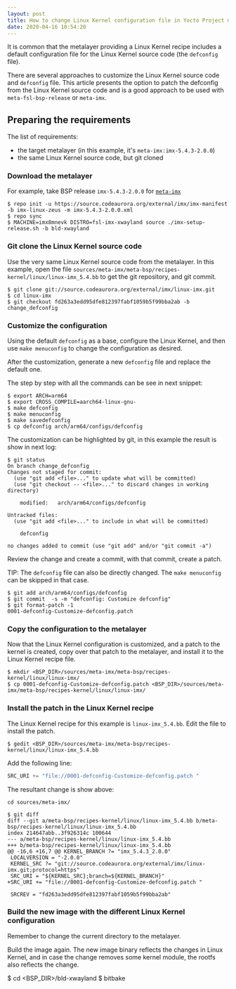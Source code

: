 ```yaml
---
layout: post
title: How to change Linux Kernel configuration file in Yocto Project metalayer
date: 2020-04-16 10:54:20
---
```

<!---
Copyright 2020 NXP
To generate the HTML:

$ pandoc -s howto.md -o yocto-defconfig.html
-->

It is common that the metalayer providing a Linux Kernel recipe includes a default configuration file for the Linux Kernel source code (the `defconfig` file).

There are several approaches to customize the Linux Kernel source code and `defconfig` file. This article presents the option to patch the defconfig from the Linux Kernel source code and is a good approach to be used with `meta-fsl-bsp-release` or `meta-imx`.

## Preparing the requirements

The list of requirements:

* the target metalayer (in this example, it's `meta-imx:imx-5.4.3-2.0.0`)
* the same Linux Kernel source code, but git cloned


### Download the metalayer

For example, take BSP release `imx-5.4.3-2.0.0` for [`meta-imx`](https://source.codeaurora.org/external/imx/meta-imx/log/?h=zeus-5.4.3-2.0.0)

```
$ repo init -u https://source.codeaurora.org/external/imx/imx-manifest  -b imx-linux-zeus -m imx-5.4.3-2.0.0.xml
$ repo sync
$ MACHINE=imx8mnevk DISTRO=fsl-imx-xwayland source ./imx-setup-release.sh -b bld-xwayland
```

### Git clone the Linux Kernel source code

Use the very same Linux Kernel source code from the metalayer. In this example, open the file `sources/meta-imx/meta-bsp/recipes-kernel/linux/linux-imx_5.4.bb` to get the git repository, and git commit.

```
$ git clone git://source.codeaurora.org/external/imx/linux-imx.git
$ cd linux-imx
$ git checkout fd263a3edd95dfe812397fabf1059b5f99bba2ab -b change_defconfig

```

### Customize the configuration

Using the default `defconfig` as a base, configure the Linux Kernel, and then use `make menuconfig` to change the configuration as desired. 

After the customization, generate a new `defconfig` file and replace the default one.

The step by step with all the commands can be see in next snippet:

```
$ export ARCH=arm64
$ export CROSS_COMPILE=aarch64-linux-gnu-
$ make defconfig
$ make menuconfig
$ make savedefconfig
$ cp defconfig arch/arm64/configs/defconfig

```

The customization can be highlighted by git, in this example the result is show in next log:

```shell
$ git status
On branch change_defconfig
Changes not staged for commit:
  (use "git add <file>..." to update what will be committed)
  (use "git checkout -- <file>..." to discard changes in working directory)

	modified:   arch/arm64/configs/defconfig

Untracked files:
  (use "git add <file>..." to include in what will be committed)

	defconfig

no changes added to commit (use "git add" and/or "git commit -a")
```

Review the change and create a commit, with that commit, create a patch.

TIP: The `defconfig` file can also be directly changed. The `make menuconfig` can be skipped in that case.

```
$ git add arch/arm64/configs/defconfig 
$ git commit  -s -m "defconfig: Customize defconfig"
$ git format-patch -1
0001-defconfig-Customize-defconfig.patch
```

### Copy the configuration to the metalayer

Now that the Linux Kernel configuration is customized, and a patch to the kernel is created, copy over that patch to the metalayer, and install it to the Linux Kernel recipe file.

```
$ mkdir <BSP_DIR>/sources/meta-imx/meta-bsp/recipes-kernel/linux/linux-imx/
$ cp 0001-defconfig-Customize-defconfig.patch <BSP_DIR>/sources/meta-imx/meta-bsp/recipes-kernel/linux/linux-imx/
```


### Install the patch in the Linux Kernel recipe

The Linux Kernel recipe for this example is `linux-imx_5.4.bb`. Edit the file to install the patch.

```shell
$ gedit <BSP_DIR>/sources/meta-imx/meta-bsp/recipes-kernel/linux/linux-imx_5.4.bb
```
Add the following line:

```python
SRC_URI += "file://0001-defconfig-Customize-defconfig.patch "
```

The resultant change is show above:

```shell
cd sources/meta-imx/

$ git diff
diff --git a/meta-bsp/recipes-kernel/linux/linux-imx_5.4.bb b/meta-bsp/recipes-kernel/linux/linux-imx_5.4.bb
index 214647abb..3f926314c 100644
--- a/meta-bsp/recipes-kernel/linux/linux-imx_5.4.bb
+++ b/meta-bsp/recipes-kernel/linux/linux-imx_5.4.bb
@@ -16,6 +16,7 @@ KERNEL_BRANCH ?= "imx_5.4.3_2.0.0"
 LOCALVERSION = "-2.0.0"
 KERNEL_SRC ?= "git://source.codeaurora.org/external/imx/linux-imx.git;protocol=https"
 SRC_URI = "${KERNEL_SRC};branch=${KERNEL_BRANCH}"
+SRC_URI += "file://0001-defconfig-Customize-defconfig.patch "
 
 SRCREV = "fd263a3edd95dfe812397fabf1059b5f99bba2ab"
```

### Build the new image with the different Linux Kernel configuration

Remember to change the current directory to the metalayer.

Build the image again. The new image binary reflects the changes in Linux Kernel, and in case the change removes some kernel module, the rootfs also reflects the change.

$ cd <BSP_DIR>/bld-xwayland
$ bitbake <image-name>

